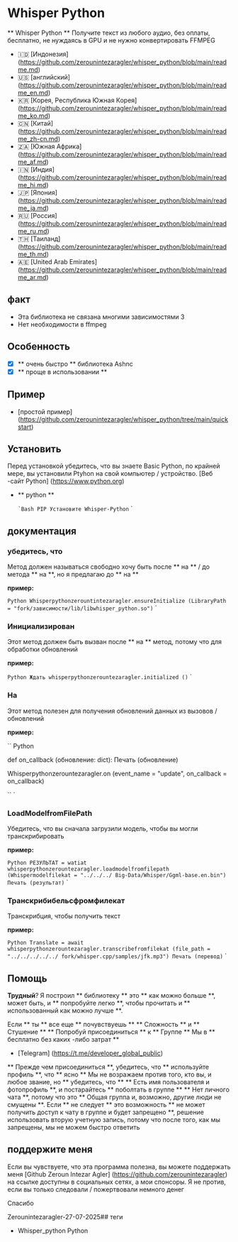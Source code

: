 # Whisper Python

** Whisper Python ** Получите текст из любого аудио, без оплаты, бесплатно, не нуждаясь в GPU и не нужно конвертировать FFMPEG

- 🇮🇩 [Индонезия] (https://github.com/zerounintezaragler/whisper_python/blob/main/readme.md)
- 🇺🇸 [английский] (https://github.com/zerounintezaragler/whisper_python/blob/main/readme_en.md)
- 🇰🇷 [Корея, Республика Южная Корея] (https://github.com/zerounintezaragler/whisper_python/blob/main/readme_ko.md)
- 🇨🇳 [Китай] (https://github.com/zerounintezaragler/whisper_python/blob/main/readme_zh-cn.md)
- 🇿🇦 [Южная Африка] (https://github.com/zerounintezaragler/whisper_python/blob/main/readme_af.md)
- 🇮🇳 [Индия] (https://github.com/zerounintezaragler/whisper_python/blob/main/readme_hi.md)
- 🇯🇵 [Япония] (https://github.com/zerounintezaragler/whisper_python/blob/main/readme_ja.md)
- 🇷🇺 [Россия] (https://github.com/zerounintezaragler/whisper_python/blob/main/readme_ru.md)
- 🇹🇭 [Таиланд] (https://github.com/zerounintezaragler/whisper_python/blob/main/readme_th.md)
- 🇦🇪 [United Arab Emirates] (https://github.com/zerounintezaragler/whisper_python/blob/main/readme_ar.md)

## факт

- Эта библиотека не связана многими зависимостями 3
- Нет необходимости в ffmpeg

## Особенность

- [x] ** очень быстро ** библиотека Ashnc
- [x] ** проще в использовании **

## Пример

- [простой пример] (https://github.com/zerounintezaragler/whisper_python/tree/main/quickstart)

## Установить

Перед установкой убедитесь, что вы знаете Basic Python, по крайней мере, вы установили Ptyhon на свой компьютер / устройство. [Веб -сайт Python] (https://www.python.org)

- ** python **

  `` `Bash
  PIP Установите Whisper-Python
  `` `

## документация

### убедитесь, что

Метод должен называться свободно хочу быть после ** на ** / до метода ** на **, но я предлагаю до ** на **

**пример:**

`` Python
  Whisperpythonzerountintezaragler.ensureInitialize (LibraryPath = "fork/зависимости/lib/libwhisper_python.so")
`` `

### Инициализирован

Этот метод должен быть вызван после ** на ** метод, потому что для обработки обновлений

**пример:**

`` Python
  Ждать whisperpythonzerountezaragler.initialized ()
`` `

### На

Этот метод полезен для получения обновлений данных из вызовов / обновлений

**пример:**

`` Python

  def on_callback (обновление: dict):
    Печать (обновление)

  Whisperpythonzerountezaragler.on (event_name = "update", on_callback = on_callback)
  
`` `


### LoadModelfromFilePath

Убедитесь, что вы сначала загрузили модель, чтобы вы могли транскрибировать

**пример:**

`` Python
    РЕЗУЛЬТАТ = watiat whisperpythonzerountezaragler.loadmodelfromfilepath (Whispermodelfilekat = "../../../ Big-Data/Whisper/Ggml-base.en.bin")
    Печать (результат)
`` `


### Транскрибибельсфромфилекат

Транскрибция, чтобы получить текст

**пример:**

`` Python
    Translate = await whisperpythonzerountezaragler.transcribefromfilekat (file_path = "../../../../../ fork/whisper.cpp/samples/jfk.mp3")
    Печать (перевод)
`` `

## Помощь

**Трудный**? Я построил ** библиотеку ** это ** как можно больше **, может быть, и ** попробуйте легко **, чтобы прочитать и ** использованный как можно лучше **. 

Если ** ты ** все еще ** почувствуешь ** ** Сложность ** и ** Стушение ** ** Попробуй присоединиться ** к ** Группе ** Мы в ** бесплатно без каких -либо затрат **

- [Telegram] (https://t.me/developer_global_public)

** Прежде чем присоединиться **, убедитесь, что ** используйте профиль **, что ** ясно ** Мы не возражаем против того, кто вы, и любое звание, но ** убедитесь, что ** ** Есть имя пользователя и фотопрофиль **, и постарайтесь ** поболтать в группе ** ** Нет личного чата **, потому что это ** Общая группа и, возможно, другие люди не смущены **. Если ** не следует ** это возможность ** не может получить доступ к чату в группе и будет запрещено **, решение использовать вторую учетную запись, потому что после того, как мы запрещены, мы не можем быстро ответить


## поддержите меня

Если вы чувствуете, что эта программа полезна, вы можете поддержать меня [Github Zeroun Intezar Agler] (https://github.com/zerounintezaragler) на ссылке доступны в социальных сетях, а мои спонсоры. Я не против, если вы только следовали / пожертвовали немного денег

Спасибо

Zerounintezaragler-27-07-2025## теги

- Whisper_python Python